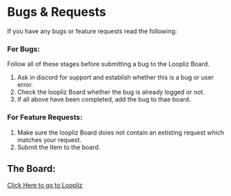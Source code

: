 # Bugs & Requests

If you have any bugs or feature requests read the following:

### For Bugs:

Follow all of these stages before submitting a bug to the Loopliz Board.

1. Ask in discord for support and establish whether this is a bug or user error.
2. Check the loopliz Board whether the bug is already logged or not.
3. If all above have been completed, add the bug to thae board.

### For Feature Requests:


1. Make sure the loopliz Board doies not contain an extisting request which matches your request.
2. Submit the Item to the board.

## The Board:
[Click Here to go to Loopliz](https://app.loopliz.com/ticticboommods/board/Masterful%20Machinery)